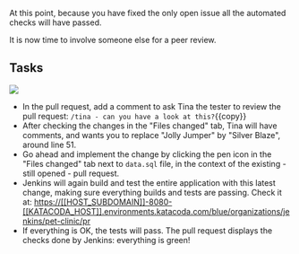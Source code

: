 At this point, because you have fixed the only open issue all the automated checks will have passed.

It is now time to involve someone else for a peer review.

## Tasks

![](../../assets/online-devops-dojo/continuous-integration/tina.png)

* In the pull request, add a comment to ask Tina the tester to review the pull request: `/tina - can you have a look at this?`{{copy}}
* After checking the changes in the "Files changed" tab, Tina will have comments, and wants you to replace "Jolly Jumper" by "Silver Blaze", around line 51.
* Go ahead and implement the change by clicking the pen icon in the "Files changed" tab next to `data.sql` file, in the context of the existing - still opened - pull request.
* Jenkins will again build and test the entire application with this latest change, making sure everything builds and tests are passing. Check it at: <a href="https://[[HOST_SUBDOMAIN]]-8080-[[KATACODA_HOST]].environments.katacoda.com/blue/organizations/jenkins/pet-clinic/pr" target="jenkins">https://[[HOST_SUBDOMAIN]]-8080-[[KATACODA_HOST]].environments.katacoda.com/blue/organizations/jenkins/pet-clinic/pr</a>
* If everything is OK, the tests will pass. The pull request displays the checks done by Jenkins: everything is green!
